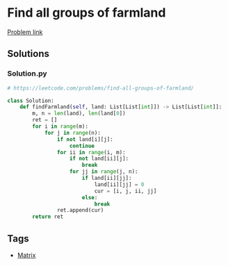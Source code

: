 # Find all groups of farmland

[Problem link](https://leetcode.com/problems/find-all-groups-of-farmland/)

## Solutions


### Solution.py
```py
# https://leetcode.com/problems/find-all-groups-of-farmland/

class Solution:
    def findFarmland(self, land: List[List[int]]) -> List[List[int]]:
        m, n = len(land), len(land[0])
        ret = []
        for i in range(m):
            for j in range(n):
                if not land[i][j]:
                    continue
                for ii in range(i, m):
                    if not land[ii][j]:
                        break
                    for jj in range(j, n):
                        if land[ii][jj]:
                            land[ii][jj] = 0
                            cur = [i, j, ii, jj]
                        else:
                            break
                ret.append(cur)
        return ret
```
## Tags

* [Matrix](/Collections/matrix.md#matrix)

